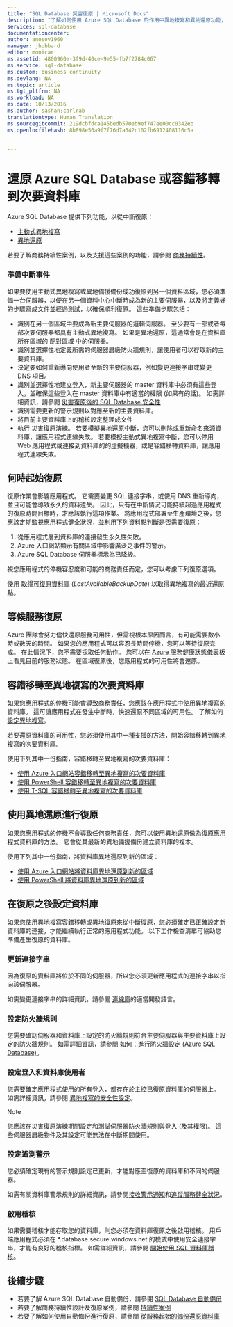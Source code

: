 ```yaml
---
title: "SQL Database 災害復原 | Microsoft Docs"
description: "了解如何使用 Azure SQL Database 的作用中異地複寫和異地還原功能，從區域資料中心中斷或失敗情況復原資料庫。"
services: sql-database
documentationcenter: 
author: anosov1960
manager: jhubbard
editor: monicar
ms.assetid: 4800960e-3f9d-40ce-9e55-fb7f2784c067
ms.service: sql-database
ms.custom: business continuity
ms.devlang: NA
ms.topic: article
ms.tgt_pltfrm: NA
ms.workload: NA
ms.date: 10/13/2016
ms.author: sashan;carlrab
translationtype: Human Translation
ms.sourcegitcommit: 219dcbfdca145bedb570eb9ef747ee00cc0342eb
ms.openlocfilehash: 8b898e56a9f7f76d7a342c102fb6912408116c5a


---
```

# <a name="restore-an-azure-sql-database-or-failover-to-a-secondary"></a>還原 Azure SQL Database 或容錯移轉到次要資料庫
Azure SQL Database 提供下列功能，以從中斷復原：

* [主動式異地複寫](sql-database-geo-replication-overview.md)
* [異地還原](sql-database-recovery-using-backups.md#point-in-time-restore)

若要了解商務持續性案例，以及支援這些案例的功能，請參閱 [商務持續性](sql-database-business-continuity.md)。

### <a name="prepare-for-the-event-of-an-outage"></a>準備中斷事件
如果要使用主動式異地複寫或異地備援備份成功復原到另一個資料區域，您必須準備一台伺服器，以便在另一個資料中心中斷時成為新的主要伺服器，以及將定義好的步驟寫成文件並經過測試，以確保順利復原。 這些準備步驟包括︰

* 識別在另一個區域中要成為新主要伺服器的邏輯伺服器。 至少要有一部或者每部次要伺服器都具有主動式異地複寫。 如果是異地還原，這通常會是在資料庫所在區域的 [配對區域](../best-practices-availability-paired-regions.md) 中的伺服器。
* 識別並選擇性地定義所需的伺服器層級防火牆規則，讓使用者可以存取新的主要資料庫。
* 決定要如何重新導向使用者至新的主要伺服器，例如變更連接字串或變更 DNS 項目。
* 識別並選擇性地建立登入，新主要伺服器的 master 資料庫中必須有這些登入，並確保這些登入在 master 資料庫中有適當的權限 (如果有的話)。 如需詳細資訊，請參閱 [災害復原後的 SQL Database 安全性](sql-database-geo-replication-security-config.md)
* 識別需要更新的警示規則以對應至新的主要資料庫。
* 將目前主要資料庫上的稽核設定整理成文件
* 執行 [災害復原演練](sql-database-disaster-recovery-drills.md)。 若要模擬異地還原中斷，您可以刪除或重新命名來源資料庫，讓應用程式連線失敗。 若要模擬主動式異地複寫中斷，您可以停用 Web 應用程式或連接到資料庫的的虛擬機器，或是容錯移轉資料庫，讓應用程式連線失敗。

## <a name="when-to-initiate-recovery"></a>何時起始復原
復原作業會影響應用程式。 它需要變更 SQL 連接字串，或使用 DNS 重新導向，並且可能會導致永久的資料遺失。 因此，只有在中斷情況可能持續超過應用程式的復原時間目標時，才應該執行這項作業。 將應用程式部署至生產環境之後，您應該定期監視應用程式健全狀況，並利用下列資料點判斷是否需要復原：

1. 從應用程式層到資料庫的連接發生永久性失敗。
2. Azure 入口網站顯示有關區域中影響廣泛之事件的警示。
3. Azure SQL Database 伺服器標示為已降級。

視您應用程式的停機容忍度和可能的商務責任而定，您可以考慮下列復原選項。

使用 [取得可復原資料庫](https://msdn.microsoft.com/library/dn800985.aspx) (*LastAvailableBackupDate*) 以取得異地複寫的最近還原點。

## <a name="wait-for-service-recovery"></a>等候服務復原
Azure 團隊會努力儘快還原服務可用性，但需視根本原因而言，有可能需要數小時或數天的時間。  如果您的應用程式可以容忍長時間停機，您可以等待復原完成。 在此情況下，您不需要採取任何動作。 您可以在 [Azure 服務健康狀態儀表板](https://azure.microsoft.com/status/)上看見目前的服務狀態。 在區域復原後，您應用程式的可用性將會還原。

## <a name="failover-to-geo-replicated-secondary-database"></a>容錯移轉至異地複寫的次要資料庫
如果您應用程式的停機可能會導致商務責任，您應該在應用程式中使用異地複寫的資料庫。 這可讓應用程式在發生中斷時，快速還原不同區域的可用性。 了解如何 [設定異地複寫](sql-database-geo-replication-portal.md)。

若要還原資料庫的可用性，您必須使用其中一種支援的方法，開始容錯移轉到異地複寫的次要資料庫。

使用下列其中一份指南，容錯移轉至異地複寫的次要資料庫：

* [使用 Azure 入口網站容錯移轉至異地複寫的次要資料庫](sql-database-geo-replication-portal.md)
* [使用 PowerShell 容錯移轉至異地複寫的次要資料庫](sql-database-geo-replication-powershell.md)
* [使用 T-SQL 容錯移轉至異地複寫的次要資料庫](sql-database-geo-replication-transact-sql.md)

## <a name="recover-using-geo-restore"></a>使用異地還原進行復原
如果您應用程式的停機不會導致任何商務責任，您可以使用異地還原做為復原應用程式資料庫的方法。 它會從其最新的異地備援備份建立資料庫的複本。

使用下列其中一份指南，將資料庫異地還原到新的區域︰

* [使用 Azure 入口網站將資料庫異地還原到新的區域](sql-database-geo-restore-portal.md)
* [使用 PowerShell 將資料庫異地還原到新的區域](sql-database-geo-restore-powershell.md)

## <a name="configure-your-database-after-recovery"></a>在復原之後設定資料庫
如果您使用異地複寫容錯移轉或異地復原來從中斷復原，您必須確定已正確設定新資料庫的連接，才能繼續執行正常的應用程式功能。 以下工作檢查清單可協助您準備產生復原的資料庫。

### <a name="update-connection-strings"></a>更新連接字串
因為復原的資料庫將位於不同的伺服器，所以您必須更新應用程式的連接字串以指向該伺服器。

如需變更連接字串的詳細資訊，請參閱 [連線庫](sql-database-libraries.md)的適當開發語言。

### <a name="configure-firewall-rules"></a>設定防火牆規則
您需要確認伺服器和資料庫上設定的防火牆規則符合主要伺服器與主要資料庫上設定的防火牆規則。 如需詳細資訊，請參閱 [如何：進行防火牆設定 (Azure SQL Database)](sql-database-configure-firewall-settings.md)。

### <a name="configure-logins-and-database-users"></a>設定登入和資料庫使用者
您需要確定應用程式使用的所有登入，都存在於主控已復原資料庫的伺服器上。 如需詳細資訊，請參閱 [異地複寫的安全性設定](sql-database-geo-replication-security-config.md)。

> [!NOTE]
> 您應該在災害復原演練期間設定和測試伺服器防火牆規則與登入 (及其權限)。 這些伺服器層級物件及其設定可能無法在中斷期間使用。
> 
> 

### <a name="setup-telemetry-alerts"></a>設定遙測警示
您必須確定現有的警示規則設定已更新，才能對應至復原的資料庫和不同的伺服器。

如需有關資料庫警示規則的詳細資訊，請參閱[接收警示通知](../monitoring-and-diagnostics/insights-receive-alert-notifications.md)和[追蹤服務健全狀況](../monitoring-and-diagnostics/insights-service-health.md)。

### <a name="enable-auditing"></a>啟用稽核
如果需要稽核才能存取您的資料庫，則您必須在資料庫復原之後啟用稽核。 用戶端應用程式必須在 *.database.secure.windows.net 的模式中使用安全連接字串，才能有良好的稽核指標。 如需詳細資訊，請參閱 [開始使用 SQL 資料庫稽核](sql-database-auditing-get-started.md)。

## <a name="next-steps"></a>後續步驟
* 若要了解 Azure SQL Database 自動備份，請參閱 [SQL Database 自動備份](sql-database-automated-backups.md)
* 若要了解商務持續性設計及復原案例，請參閱 [持續性案例](sql-database-business-continuity.md)
* 若要了解如何使用自動備份進行復原，請參閱 [從服務起始的備份還原資料庫](sql-database-recovery-using-backups.md)




<!--HONumber=Nov16_HO3-->


